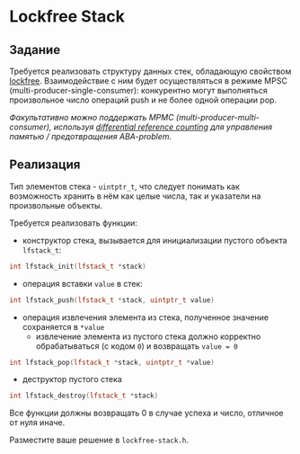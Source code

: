# Lockfree Stack

## Задание
Требуется реализовать структуру данных стек, обладающую свойством [lockfree](https://en.wikipedia.org/wiki/Non-blocking_algorithm#Lock-freedom). Взаимодействие с ним будет осуществляться в режиме MPSC (multi-producer-single-consumer): конкурентно могут выполняться произвольное число операций push и не более одной операции pop.

_Факультативно можно поддержать MPMC (multi-producer-multi-consumer), используя [differential reference counting](https://www.1024cores.net/home/lock-free-algorithms/object-life-time-management/differential-reference-counting) для управления памятью / предотвращения ABA-problem._

## Реализация

Тип элементов стека - `uintptr_t`, что следует понимать как возможность хранить в нём как целые числа, так и указатели на произвольные объекты.

Требуется реализовать функции:

- конструктор стека, вызывается для инициализации пустого объекта `lfstack_t`:
```c++
int lfstack_init(lfstack_t *stack)
```
- операция вставки `value` в стек:
```c++
int lfstack_push(lfstack_t *stack, uintptr_t value)
```
- операция извлечения элемента из стека, полученное значение сохраняется в `*value`
    - извлечение элемента из пустого стека должно корректно обрабатываться (с кодом `0`) и возвращать `value = 0`
```c++
int lfstack_pop(lfstack_t *stack, uintptr_t *value)
```
- деструктор пустого стека
```c++
int lfstack_destroy(lfstack_t *stack)
```

Все функции должны возвращать 0 в случае успеха и число, отличное от нуля иначе.
  
Разместите ваше решение в `lockfree-stack.h`.
